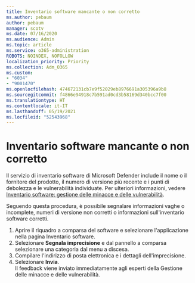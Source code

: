 ```yaml
---
title: Inventario software mancante o non corretto
ms.author: pebaum
author: pebaum
manager: scotv
ms.date: 07/16/2020
ms.audience: Admin
ms.topic: article
ms.service: o365-administration
ROBOTS: NOINDEX, NOFOLLOW
localization_priority: Priority
ms.collection: Adm_O365
ms.custom:
- "6034"
- "9001470"
ms.openlocfilehash: 474672131cb7e9f52029eb8976691a305396a9b8
ms.sourcegitcommit: f4866e94918c7b591ad0cd3b58169d340bcc7f00
ms.translationtype: HT
ms.contentlocale: it-IT
ms.lasthandoff: 05/19/2021
ms.locfileid: "52543968"
---
```

# <a name="software-inventory-is-missing-or-inaccurate"></a>Inventario software mancante o non corretto

Il servizio di inventario software di Microsoft Defender include il nome o il fornitore del prodotto, il numero di versione più recente e i punti di debolezza e le vulnerabilità individuate. Per ulteriori informazioni, vedere [Inventario software: gestione delle minacce e delle vulnerabilità](/windows/security/threat-protection/microsoft-defender-atp/tvm-software-inventory).

Seguendo questa procedura, è possibile segnalare informazioni vaghe o incomplete, numeri di versione non corretti o informazioni sull'inventario software corretti.  

1. Aprire il riquadro a comparsa del software e selezionare l'applicazione nella pagina Inventario software.
2. Selezionare **Segnala imprecisione** e dal pannello a comparsa selezionare una categoria dal menu a discesa.
3. Compilare l'indirizzo di posta elettronica e i dettagli dell'imprecisione.
4. Selezionare **Invia**.</br>
    Il feedback viene inviato immediatamente agli esperti della Gestione delle minacce e delle vulnerabilità.